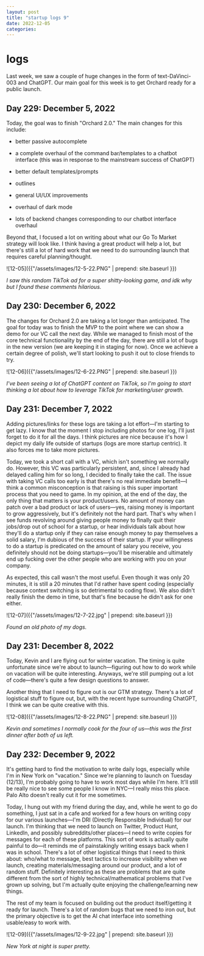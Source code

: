 ```yaml
---
layout: post
title: "startup logs 9"
date: 2022-12-05
categories:
---
```

# logs

Last week, we saw a couple of huge changes in the form of text-DaVinci-003 and ChatGPT. Our main goal for this week is to get Orchard ready for a public launch.

## Day 229: December 5, 2022

Today, the goal was to finish "Orchard 2.0." The main changes for this include:

* better passive autocomplete


* a complete overhaul of the command bar/templates to a chatbot interface (this was in response to the mainstream success of ChatGPT)
* better default templates/prompts
* outlines
* general UI/UX improvements
* overhaul of dark mode
* lots of backend changes corresponding to our chatbot interface overhaul

Beyond that, I focused a lot on writing about what our Go To Market strategy will look like. I think having a great product will help a lot, but there's still a lot of hard work that we need to do surrounding launch that requires careful planning/thought.

![12-05]({{"/assets/images/12-5-22.PNG" | prepend: site.baseurl }})

*I saw this random TikTok ad for a super shitty-looking game, and idk why but I found these comments hilarious.*

## Day 230: December 6, 2022

The changes for Orchard 2.0 are taking a lot longer than anticipated. The goal for today was to finish the MVP to the point where we can show a demo for our VC call the next day. While we managed to finish most of the core technical functionality by the end of the day, there are still a lot of bugs in the new version (we are keeping it in staging for now). Once we achieve a certain degree of polish, we'll start looking to push it out to close friends to try.

![12-06]({{"/assets/images/12-6-22.PNG" | prepend: site.baseurl }})

*I've been seeing a lot of ChatGPT content on TikTok, so I'm going to start thinking a lot about how to leverage TikTok for marketing/user growth.*

## Day 231: December 7, 2022

Adding pictures/links for these logs are taking a lot effort—I'm starting to get lazy. I know that the moment I stop including photos for one log, I'll just forget to do it for all the days. I think pictures are nice because it's how I depict my daily life outside of startups (logs are more startup centric). It also forces me to take more pictures.

Today, we took a short call with a VC, which isn't something we normally do. However, this VC was particularly persistent, and, since I already had delayed calling him for so long, I decided to finally take the call. The issue with taking VC calls too early is that there's no real immediate benefit—I think a common misconception is that raising is this super important process that you need to game. In my opinion, at the end of the day, the only thing that matters is your product/users. No amount of money can patch over a bad product or lack of users—yes, raising money is important to grow aggressively, but it's definitely not the hard part. That's why when I see funds revolving around giving people money to finally quit their jobs/drop out of school for a startup, or hear individuals talk about how they'll do a startup only if they can raise enough money to pay themselves a solid salary, I'm dubious of the success of their startup. If your willingness to do a startup is predicated on the amount of salary you receive, you definitely should  not be doing startups—you'll be miserable and ultimately end up fucking over the other people who are working with you on your company.

As expected, this call wasn't the most useful. Even though it was only 20 minutes, it is still a 20 minutes that I'd rather have spent coding (especially because context switching is so detrimental to coding flow). We also didn't really finish the demo in time, but that's fine because he didn't ask for one either.

![12-07]({{"/assets/images/12-7-22.jpg" | prepend: site.baseurl }})

*Found an old photo of my dogs.*

## Day 231: December 8, 2022

Today, Kevin and I are flying out for winter vacation. The timing is quite unfortunate since we're about to launch—figuring out how to do work while on vacation will be quite interesting. Anyways, we're still pumping out a lot of code—there's quite a few design questions to answer.

Another thing that I need to figure out is our GTM strategy. There's a lot of logistical stuff to figure out, but, with the recent hype surrounding ChatGPT, I think we can be quite creative with this.

![12-08]({{"/assets/images/12-8-22.PNG" | prepend: site.baseurl }})

*Kevin and sometimes I normally cook for the four of us—this was the first dinner after both of us left.*

## Day 232: December 9, 2022

It's getting hard to find the motivation to write daily logs, especially while I'm in New York on "vacation." Since we're planning to launch on Tuesday (12/13), I'm probably going to have to work most days while I'm here. It'll still be really nice to see some people I know in NYC—I really miss this place. Palo Alto doesn't really cut it for me sometimes.

Today, I hung out with my friend during the day, and, while he went to go do something, I just sat in a cafe and worked for a few hours on writing copy for our various launches—I'm DRI (Directly Responsible Individual) for our launch. I'm thinking that we need to launch on Twitter, Product Hunt, LinkedIn, and possibly subreddits/other places—I need to write copies for messages for each of these platforms. This sort of work is actually quite painful to do—it reminds me of painstakingly writing essays back when I was in school. There's a lot of other logistical things that I need to think about: who/what to message, best tactics to increase visibility when we launch, creating materials/messaging around our product, and a lot of random stuff. Definitely interesting as these are problems that are quite different from the sort of highly technical/mathematical problems that I've grown up solving, but I'm actually quite enjoying the challenge/learning new things.

The rest of my team is focused on building out the product itself/getting it ready for launch. There's a lot of random bugs that we need to iron out, but the primary objective is to get the AI chat interface into something usable/easy to work with.

![12-09]({{"/assets/images/12-9-22.jpg" | prepend: site.baseurl }})

*New York at night is super pretty.*